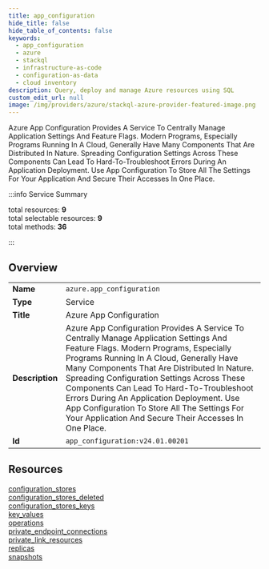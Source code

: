 ```yaml
---
title: app_configuration
hide_title: false
hide_table_of_contents: false
keywords:
  - app_configuration
  - azure
  - stackql
  - infrastructure-as-code
  - configuration-as-data
  - cloud inventory
description: Query, deploy and manage Azure resources using SQL
custom_edit_url: null
image: /img/providers/azure/stackql-azure-provider-featured-image.png
---
```

Azure App Configuration Provides A Service To Centrally Manage Application Settings And Feature Flags. Modern Programs, Especially Programs Running In A Cloud, Generally Have Many Components That Are Distributed In Nature. Spreading Configuration Settings Across These Components Can Lead To Hard-To-Troubleshoot Errors During An Application Deployment. Use App Configuration To Store All The Settings For Your Application And Secure Their Accesses In One Place.  
    
:::info Service Summary

<div class="row">
<div class="providerDocColumn">
<span>total resources:&nbsp;<b>9</b></span><br />
<span>total selectable resources:&nbsp;<b>9</b></span><br />
<span>total methods:&nbsp;<b>36</b></span><br />
</div>
</div>

:::

## Overview
<table><tbody>
<tr><td><b>Name</b></td><td><code>azure.app_configuration</code></td></tr>
<tr><td><b>Type</b></td><td>Service</td></tr>
<tr><td><b>Title</b></td><td>Azure App Configuration</td></tr>
<tr><td><b>Description</b></td><td>Azure App Configuration Provides A Service To Centrally Manage Application Settings And Feature Flags. Modern Programs, Especially Programs Running In A Cloud, Generally Have Many Components That Are Distributed In Nature. Spreading Configuration Settings Across These Components Can Lead To Hard-To-Troubleshoot Errors During An Application Deployment. Use App Configuration To Store All The Settings For Your Application And Secure Their Accesses In One Place.</td></tr>
<tr><td><b>Id</b></td><td><code>app_configuration:v24.01.00201</code></td></tr>
</tbody></table>

## Resources
<div class="row">
<div class="providerDocColumn">
<a href="/providers/azure/app_configuration/configuration_stores/">configuration_stores</a><br />
<a href="/providers/azure/app_configuration/configuration_stores_deleted/">configuration_stores_deleted</a><br />
<a href="/providers/azure/app_configuration/configuration_stores_keys/">configuration_stores_keys</a><br />
<a href="/providers/azure/app_configuration/key_values/">key_values</a><br />
<a href="/providers/azure/app_configuration/operations/">operations</a><br />
</div>
<div class="providerDocColumn">
<a href="/providers/azure/app_configuration/private_endpoint_connections/">private_endpoint_connections</a><br />
<a href="/providers/azure/app_configuration/private_link_resources/">private_link_resources</a><br />
<a href="/providers/azure/app_configuration/replicas/">replicas</a><br />
<a href="/providers/azure/app_configuration/snapshots/">snapshots</a><br />
</div>
</div>
